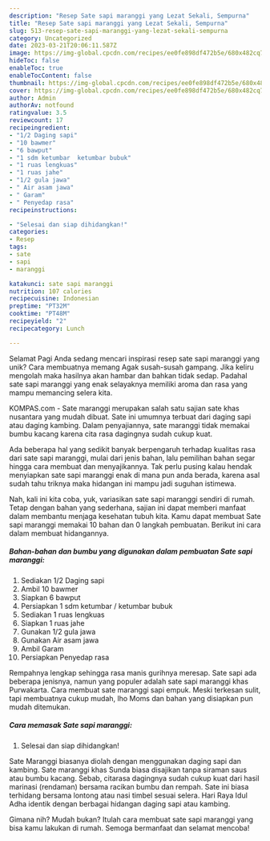```yaml
---
description: "Resep Sate sapi maranggi yang Lezat Sekali, Sempurna"
title: "Resep Sate sapi maranggi yang Lezat Sekali, Sempurna"
slug: 513-resep-sate-sapi-maranggi-yang-lezat-sekali-sempurna
category: Uncategorized
date: 2023-03-21T20:06:11.587Z
image: https://img-global.cpcdn.com/recipes/ee0fe898df472b5e/680x482cq70/sate-sapi-maranggi-foto-resep-utama.jpg
hideToc: false
enableToc: true
enableTocContent: false
thumbnail: https://img-global.cpcdn.com/recipes/ee0fe898df472b5e/680x482cq70/sate-sapi-maranggi-foto-resep-utama.jpg
cover: https://img-global.cpcdn.com/recipes/ee0fe898df472b5e/680x482cq70/sate-sapi-maranggi-foto-resep-utama.jpg
author: Admin
authorAv: notfound
ratingvalue: 3.5
reviewcount: 17
recipeingredient:
- "1/2 Daging sapi"
- "10 bawmer"
- "6 bawput"
- "1 sdm ketumbar  ketumbar bubuk"
- "1 ruas lengkuas"
- "1 ruas jahe"
- "1/2 gula jawa"
- " Air asam jawa"
- " Garam"
- " Penyedap rasa"
recipeinstructions:

- "Selesai dan siap dihidangkan!"
categories:
- Resep
tags:
- sate
- sapi
- maranggi

katakunci: sate sapi maranggi 
nutrition: 107 calories
recipecuisine: Indonesian
preptime: "PT32M"
cooktime: "PT48M"
recipeyield: "2"
recipecategory: Lunch

---
```



Selamat Pagi Anda sedang mencari inspirasi resep sate sapi maranggi yang unik? Cara membuatnya memang Agak susah-susah gampang. Jika keliru mengolah maka hasilnya akan hambar dan bahkan tidak sedap. Padahal sate sapi maranggi yang enak selayaknya memiliki aroma dan rasa yang mampu memancing selera kita.


KOMPAS.com - Sate maranggi merupakan salah satu sajian sate khas nusantara yang mudah dibuat. Sate ini umumnya terbuat dari daging sapi atau daging kambing. Dalam penyajiannya, sate maranggi tidak memakai bumbu kacang karena cita rasa dagingnya sudah cukup kuat.

Ada beberapa hal yang sedikit banyak berpengaruh terhadap kualitas rasa dari sate sapi maranggi, mulai dari jenis bahan, lalu pemilihan bahan segar hingga cara membuat dan menyajikannya. Tak perlu pusing kalau hendak menyiapkan sate sapi maranggi enak di mana pun anda berada, karena asal sudah tahu triknya maka hidangan ini mampu jadi suguhan istimewa.


Nah, kali ini kita coba, yuk, variasikan sate sapi maranggi sendiri di rumah. Tetap dengan bahan yang sederhana, sajian ini dapat memberi manfaat dalam membantu menjaga kesehatan tubuh kita. Kamu dapat membuat Sate sapi maranggi memakai 10 bahan dan 0 langkah pembuatan. Berikut ini cara dalam membuat hidangannya.

<!--inarticleads1-->

##### Bahan-bahan dan bumbu yang digunakan dalam pembuatan Sate sapi maranggi:

1. Sediakan 1/2 Daging sapi
1. Ambil 10 bawmer
1. Siapkan 6 bawput
1. Persiapkan 1 sdm ketumbar / ketumbar bubuk
1. Sediakan 1 ruas lengkuas
1. Siapkan 1 ruas jahe
1. Gunakan 1/2 gula jawa
1. Gunakan  Air asam jawa
1. Ambil  Garam
1. Persiapkan  Penyedap rasa


Rempahnya lengkap sehingga rasa manis gurihnya meresap. Sate sapi ada beberapa jenisnya, namun yang populer adalah sate sapi maranggi khas Purwakarta. Cara membuat sate maranggi sapi empuk. Meski terkesan sulit, tapi membuatnya cukup mudah, lho Moms dan bahan yang disiapkan pun mudah ditemukan. 

<!--inarticleads2-->

##### Cara memasak Sate sapi maranggi:


1. Selesai dan siap dihidangkan!

Sate Maranggi biasanya diolah dengan menggunakan daging sapi dan kambing. Sate maranggi khas Sunda biasa disajikan tanpa siraman saus atau bumbu kacang. Sebab, citarasa dagingnya sudah cukup kuat dari hasil marinasi (rendaman) bersama racikan bumbu dan rempah. Sate ini biasa terhidang bersama lontong atau nasi timbel sesuai selera. Hari Raya Idul Adha identik dengan berbagai hidangan daging sapi atau kambing. 

Gimana nih? Mudah bukan? Itulah cara membuat sate sapi maranggi yang bisa kamu lakukan di rumah. Semoga bermanfaat dan selamat mencoba!

